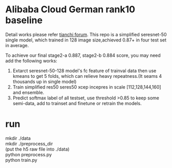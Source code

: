 # Alibaba Cloud German rank10 baseline
  Detail works please refer [tianchi forum](https://tianchi.aliyun.com/forum/postDetail?spm=5176.12282027.0.0.53981580RCjNVb&postId=46819).
  This repo is a simplified seresnet-50 single model,
  which trained in 128 image size,achieved 0.87+ in four
  test set in average.
  
  To achieve our final stage2-a 0.887, stage2-b 0.884 score,
  you may need   add the following works:
  1. Extarct seresnet-50-128 model's fc feature of trainval data
     then use kmeans to get 5 folds, which can relieve heavy 
     repeatness.(It seams 4 thousands up in single model)
  2. Train simplified res50 seres50 xcep incepres in scale [112,128,144,160]
      and ensemble.
  3. Predict softmax label of all testset, use threshold >0.85 to keep
     some semi-data, add to trainset and finetune or retrain the models.
     
# run
  mkdir ./data<br>
  mkdir ./preprocess_dir<br>
  (put the h5 raw file into ./data)<br>
  python preprocess.py<br>
  python train.py<br>
